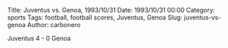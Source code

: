 Title: Juventus vs. Genoa, 1993/10/31
Date: 1993/10/31 00:00
Category: sports
Tags: football, football scores, Juventus, Genoa
Slug: juventus-vs-genoa
Author: carbonero


Juventus 4 - 0 Genoa
